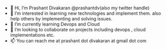 - 👋 Hi, I’m Prashant Divakaran @prashantdv(also my twitter handle)
- 👀 I’m interested in learning new technologies and implement them. also help others by implementing and solving issues.
- 🌱 I’m currently learning Devops and Cloud
- 💞️ I’m looking to collaborate on projects including devops , cloud implementations etc.
- 📫 You can reach me  at prashant dot divakaran at gmail dot com

<!---
prashantdv/prashantdv is a ✨ special ✨ repository because its `README.md` (this file) appears on your GitHub profile.
You can click the Preview link to take a look at your changes.
--->
